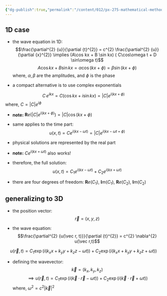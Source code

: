 ```yaml
---
{"dg-publish":true,"permalink":"/content/012/px-275-mathematical-methods/term-2/g-partial-differential-equations/px-275-g8-complex-exponential-form-of-solution-in-3-d/","noteIcon":"1","created":"2025-08-27T13:15:23.677+01:00","updated":"2025-04-29T18:23:44.000+01:00"}
---
```


## 1D case
- the wave equation in 1D:
$$\frac{\partial^{2} {u}}{\partial {t}^{2}} = c^{2} \frac{\partial^{2} {u}}{\partial {x}^{2}} \implies (A\cos kx + B \sin kx) ( C\cos\omega t + D \sin\omega t)$$
$$A\cos kx + B\sin kx = \alpha \cos(kx + \phi) = \beta \sin(kx + \phi)$$
	where, $\alpha, \beta$ are the amplitudes, and $\phi$ is the phase

- a compact alternative is to use complex exponentials

$$C\, e^{ikx}  = C(\cos kx  + i \sin kx) = |C| e^{i(kx + \phi)}$$
	where, $C = |C|e^{i\phi}$

- **note:** $\mathbf Re (|C|e^{i(kx+ \phi)}) = |C|\cos(kx + \phi)$

- same applies to the time part:
$$u(x,t) = Ce^{i(kx-\omega t)} = |C| e^{i(kx - \omega t + \phi)}$$
- physical solutions are represented by the real part

- **note:** $Ce^{i(kx+\omega t)}$ also works!
- therefore, the full solution:
$$u(x,t) = C_{1}e^{i(kx-\omega t)} + C_{2} e^{i(kx+\omega t)}$$
- there are four degrees of freedom: $\mathbf{R}e(C_1)$, $\mathbf{I}m(C_{1})$, $\mathbf{R}e(C_{2})$, $\mathbf{I}m(C_{2})$

## generalizing to 3D
- the position vector:
$$\vec r = (x,y,z)$$

- the wave equation: 
$$\frac{\partial^{2} {u(\vec r, t)}}{\partial {t}^{2}} = c^{2} \nabla^{2} u(\vec r,t)$$

$$u(\vec r, t) = C_{1} \exp(i(k_{x} x + k_{y} y + k_{z}z - \omega t)) + C_{2}\exp(i(k_{x} x + k_{y} y + k_{z}z + \omega t) )$$
- defining the wavevector:
$$\vec k = (k_{x}, k_{y}, k_{z})$$
$$\implies u(\vec r, t) = C_{1}\exp(i(\vec k \cdot \vec r - \omega t)) + C_{2}\exp(i(\vec k \cdot \vec r + \omega t))$$
	where, $\omega^{2} = c^{2} |\vec k|^{2}$
